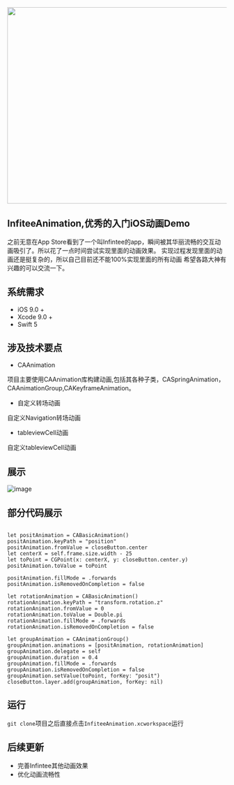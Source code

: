 <div style="align: center">
<img src="https://github.com/MaterYi/-InfiteeAnimation/blob/master/Fodder/InfiteeAnimation.png" width="600" height="450"/>
</div>

## InfiteeAnimation,优秀的入门iOS动画Demo

之前无意在App Store看到了一个叫Infintee的app，瞬间被其华丽流畅的交互动画吸引了。所以花了一点时间尝试实现里面的动画效果。
实现过程发现里面的动画还是挺复杂的，所以自己目前还不能100%实现里面的所有动画
希望各路大神有兴趣的可以交流一下。

## 系统需求
- iOS 9.0 +
- Xcode 9.0 +
- Swift 5

## 涉及技术要点
- CAAnimation 

项目主要使用CAAnimation库构建动画,包括其各种子类，CASpringAnimation，CAAnimationGroup,CAKeyframeAnimation。

- 自定义转场动画

自定义Navigation转场动画

- tableviewCell动画

自定义tableviewCell动画

## 展示
 ![image](https://github.com/MaterYi/-InfiteeAnimation/blob/master/Fodder/test.gif)

## 部分代码展示
```

let positAnimation = CABasicAnimation()
positAnimation.keyPath = "position"
positAnimation.fromValue = closeButton.center
let centerX = self.frame.size.width - 25
let toPoint = CGPoint(x: centerX, y: closeButton.center.y)
positAnimation.toValue = toPoint

positAnimation.fillMode = .forwards
positAnimation.isRemovedOnCompletion = false

let rotationAnimation = CABasicAnimation()
rotationAnimation.keyPath = "transform.rotation.z"
rotationAnimation.fromValue = 0
rotationAnimation.toValue = Double.pi
rotationAnimation.fillMode = .forwards
rotationAnimation.isRemovedOnCompletion = false

let groupAnimation = CAAnimationGroup()
groupAnimation.animations = [positAnimation, rotationAnimation]
groupAnimation.delegate = self
groupAnimation.duration = 0.4
groupAnimation.fillMode = .forwards
groupAnimation.isRemovedOnCompletion = false
groupAnimation.setValue(toPoint, forKey: "posit")
closeButton.layer.add(groupAnimation, forKey: nil)
```

## 运行
`git clone`项目之后直接点击`InfiteeAnimation.xcworkspace`运行

## 后续更新
- 完善Infintee其他动画效果
- 优化动画流畅性